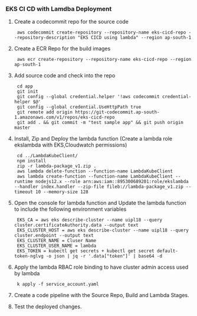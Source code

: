 ### EKS CI CD with Lamdba Deployment
1. Create a codecommit repo for the source code

	    aws codecommit create-repository --repository-name eks-cicd-repo --repository-description "EKS CICD using lambda" --region ap-south-1

2. Create a ECR Repo for the build images

		aws ecr create-repository --repository-name eks-cicd-repo --region ap-south-1

3. Add source code and check into the repo
		
		cd app
		git init
		git config --global credential.helper '!aws codecommit credential-helper $@'
		git config --global credential.UseHttpPath true
		git remote add origin https://git-codecommit.ap-south-1.amazonaws.com/v1/repos/eks-cicd-repo
		git add . && git commit -m "test sample app" && git push origin master
  
4. Install, Zip and Deploy the lambda function (Create a lambda role ekslambda with EKS,Cloudwatch permissions)
		
		cd ../LambdaKubeClient/
		npm install
		zip -r lambda-package_v1.zip .
		aws lambda delete-function --function-name LambdaKubeClient
		aws lambda create-function --function-name LambdaKubeClient --runtime nodejs12.x --role arn:aws:iam::895300689201:role/ekslambda --handler index.handler --zip-file fileb://lambda-package_v1.zip --timeout 10 --memory-size 128

5. Open the console for lambda function and Update the lambda function to include the following environment variables

		EKS_CA = aws eks describe-cluster --name uipl18 --query cluster.certificateAuthority.data --output text
		EKS_CLUSTER_HOST = aws eks describe-cluster --name uipl18 --query cluster.endpoint --output text
		EKS_CLUSTER_NAME = Cluser Name
		EKS_CLUSTER_USER_NAME = lambda
		EKS_TOKEN = kubectl get secrets + kubectl get secret default-token-nglvg -o json | jq -r '.data["token"]' | base64 -d
  
6. Apply the lambda RBAC role binding to have cluster admin access used by lambda

		k apply -f service_account.yaml

7. Create a code pipeline with the Source Repo, Build and Lambda Stages.

8. Test the deployed changes.
